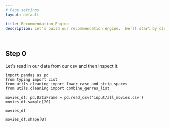 ```yaml
---
# Page settings
layout: default

title: Recommendation Engine
description: Let's build our recommendation engine.  We'll start by cleaning our data. Then we'll prepare our features.  Finally, we'll build our engine!

---
```


## Step 0

Let's read in our data from our csv and then inspect it.

```
import pandas as pd
from typing import List
from utils.cleaning import lower_case_and_strip_spaces
from utils.cleaning import combine_genres_list
```


```
movies_df: pd.DataFrame = pd.read_csv('input/all_movies.csv')
movies_df.sample(20)
```

```
movies_df
```

```
movies_df.shape[0]
```
